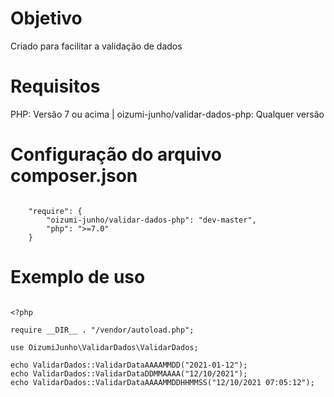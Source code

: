 # Objetivo
Criado para facilitar a validação de dados

# Requisitos
PHP: Versão 7 ou acima | oizumi-junho/validar-dados-php: Qualquer versão

# Configuração do arquivo composer.json

```

    "require": {
        "oizumi-junho/validar-dados-php": "dev-master",
        "php": ">=7.0"
    }

```

# Exemplo de uso

```

<?php

require __DIR__ . "/vendor/autoload.php";

use OizumiJunho\ValidarDados\ValidarDados;

echo ValidarDados::ValidarDataAAAAMMDD("2021-01-12");
echo ValidarDados::ValidarDataDDMMAAAA("12/10/2021");
echo ValidarDados::ValidarDataAAAAMMDDHHMMSS("12/10/2021 07:05:12");

```